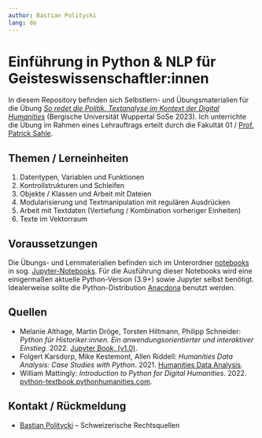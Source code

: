 ```yaml
---
author: Bastian Politycki
lang: de
---
```


# Einführung in Python & NLP für Geisteswissenschaftler:innen

In diesem Repository befinden sich Selbstlern- und Übungsmaterialien für die Übung [*So redet die Politik. Textanalyse im Kontext der Digital Humanities*](https://www.studilöwe.uni-wuppertal.de/qisserver/pages/cm/exa/coursemanagement/basicCourseData.xhtml?_flowId=searchCourseNonStaff-flow&_flowExecutionKey=e1s3) (Bergische Universität Wuppertal SoSe 2023). Ich unterrichte die Übung im Rahmen eines Lehrauftrags erteilt durch die Fakultät 01 / [Prof. Patrick Sahle](https://www.geschichte.uni-wuppertal.de/de/lehrgebiete/digital-humanities/detail/sahle/).

## Themen / Lerneinheiten

1. Datentypen, Variablen und Funktionen
2. Kontrollstrukturen und Schleifen
3. Objekte / Klassen und Arbeit mit Dateien
4. Modularisierung und Textmanipulation mit regulären Ausdrücken
5. Arbeit mit Textdaten (Vertiefung / Kombination vorheriger Einheiten)
6. Texte im Vektorraum

## Voraussetzungen

Die Übungs- und Lernmaterialien befinden sich im Unterordner [notebooks](/notebooks/) in sog. [Jupyter-Notebooks](https://jupyter.org). Für die Ausführung dieser Notebooks wird eine einigermaßen aktuelle Python-Version (3.9+) sowie Jupyter selbst benötigt. Idealerweise sollte die Python-Distribution [Anacdona](https://www.anaconda.com) benutzt werden.

## Quellen

- Melanie Althage, Martin Dröge, Torsten Hiltmann, Philipp Schneider: *Python für Historiker:innen. Ein anwendungsorientierter und interaktiver Einstieg*. 2022. [Jupyter Book, (v1.0)](https://digital-history-berlin.github.io/Python-fuer-Historiker-innen/home.html).
- Folgert Karsdorp, Mike Kestemont, Allen Riddell: *Humanities Data Analysis: Case Studies with Python*. 2021. [Humanities Data Analysis](https://www.humanitiesdataanalysis.org).
- William Mattingly: *Introduction to Python for Digital Humanities*. 2022. [python-textbook.pythonhumanities.com](http://python-textbook.pythonhumanities.com/python-textbook.pythonhumanities.com).

## Kontakt / Rückmeldung

- [Bastian Politycki](https://github.com/Bpolitycki) – Schweizerische Rechtsquellen

